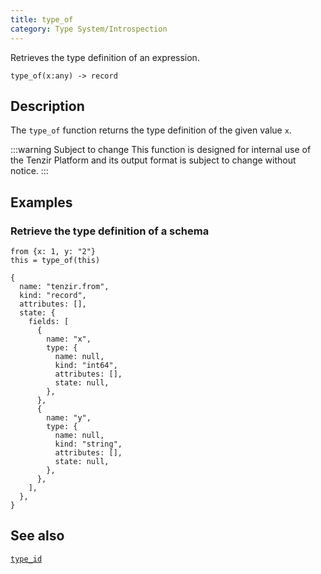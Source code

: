 ```yaml
---
title: type_of
category: Type System/Introspection
---
```


Retrieves the type definition of an expression.

```tql
type_of(x:any) -> record
```

## Description

The `type_of` function returns the type definition of the given value `x`.

:::warning Subject to change
This function is designed for internal use of the Tenzir Platform and its output
format is subject to change without notice.
:::

## Examples

### Retrieve the type definition of a schema

```tql
from {x: 1, y: "2"}
this = type_of(this)
```

```tql
{
  name: "tenzir.from",
  kind: "record",
  attributes: [],
  state: {
    fields: [
      {
        name: "x",
        type: {
          name: null,
          kind: "int64",
          attributes: [],
          state: null,
        },
      },
      {
        name: "y",
        type: {
          name: null,
          kind: "string",
          attributes: [],
          state: null,
        },
      },
    ],
  },
}
```

## See also

[`type_id`](/reference/functions/type_id)
